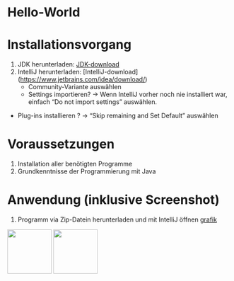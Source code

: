 # Hello-World

# Installationsvorgang
1. JDK herunterladen: [JDK-download](https://www.oracle.com/java/technologies/downloads/)  
2. IntelliJ herunterladen: [IntelliJ-download] (https://www.jetbrains.com/idea/download/) 
   - Community-Variante auswählen 
   - Settings importieren? 
     -> Wenn IntelliJ vorher noch nie installiert war, einfach “Do not import settings” auswählen. 
  -  Plug-ins installieren ?
     -> “Skip remaining and Set Default” auswählen 

# Voraussetzungen
1. Installation aller benötigten Programme 
2. Grundkenntnisse der Programmierung mit Java


# Anwendung (inklusive Screenshot)

1. Programm via Zip-Datein herunterladen und mit IntelliJ öffnen 
[grafik](https://user-images.githubusercontent.com/108794908/210551899-b4cb1cde-90fd-47f1-8010-ea525cf2ed8c.png)

 <img src= "https://user-images.githubusercontent.com/108794908/210551899-b4cb1cde-90fd-47f1-8010-ea525cf2ed8c.png" width = "100">

 <img src= "https://user-images.githubusercontent.com/108794908/193566286-7ce9c22c-752a-4530-add5-a5de5b2b1401.JPG" width = "100">

